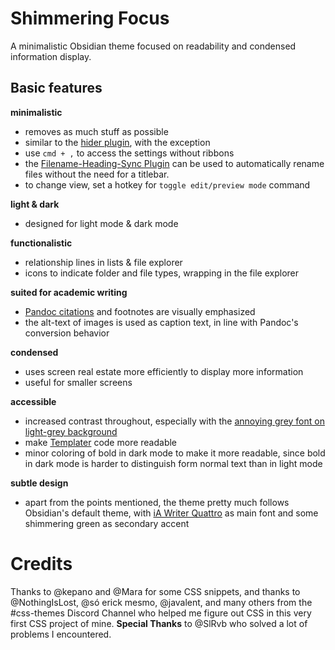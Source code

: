 # Shimmering Focus
A minimalistic Obsidian theme focused on readability and condensed information display.

## Basic features
**minimalistic**
- removes as much stuff as possible
- similar to the [hider plugin](https://github.com/kepano/obsidian-hider), with the exception 
- use `cmd + ,` to access the settings without ribbons
- the [Filename-Heading-Sync Plugin](https://github.com/dvcrn/obsidian-filename-heading-sync) can be used to automatically rename files without the need for a titlebar.
- to change view, set a hotkey for `toggle edit/preview mode` command

**light & dark**
- designed for light mode & dark mode

**functionalistic**
- relationship lines in lists & file explorer
- icons to indicate folder and file types, wrapping in the file explorer

**suited for academic writing**
- [Pandoc citations](https://pandoc.org/MANUAL.html#citations-in-note-styles) and footnotes are visually emphasized
- the alt-text of images is used as caption text, in line with Pandoc's conversion behavior

**condensed**
- uses screen real estate more efficiently to display more information
- useful for smaller screens

**accessible**
- increased contrast throughout, especially with the [annoying grey font on light-grey background](https://forum.obsidian.md/t/enhance-default-color-contrast-of-the-icons/23045/3)
- make [Templater](https://github.com/SilentVoid13/Templater) code more readable
- minor coloring of bold in dark mode to make it more readable, since bold in dark mode is harder to distinguish form normal text than  in light mode

**subtle design**  
- apart from the points mentioned, the theme pretty much follows Obsidian's default theme, with [iA Writer Quattro](https://github.com/iaolo/iA-Fonts/tree/master/iA%20Writer%20Quattro) as main font and some shimmering green as secondary accent

# Credits
Thanks to @kepano and @Mara for some CSS snippets, and thanks to @NothingIsLost, @só erick mesmo, @javalent, and many others from the #css-themes Discord Channel who helped me figure out CSS in this very first CSS project of mine. **Special Thanks** to @SlRvb who solved a lot of problems I encountered.
